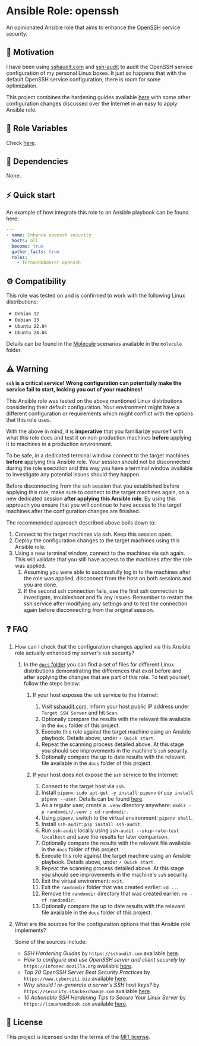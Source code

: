 # Ansible Role: openssh

An opinionated Ansible role that aims to enhance the [OpenSSH][01] service security.

## 🚀 Motivation

I have been using [sshaudit.com][02] and [ssh-audit][03] to audit the OpenSSH service configuration of my personal Linux boxes. It just so happens that with the default OpenSSH service configuration, there is room for some optimization.

This project combines the hardening guides available [here][04] with some other configuration changes discussed over the Internet in an easy to apply Ansible role.

## 📑 Role Variables

Check [here][05].

## 🧰 Dependencies

None.

## ⚡ Quick start

An example of how integrate this role to an Ansible playbook can be found here:

```yml
---
- name: Enhance openssh security
  hosts: all
  become: true
  gather_facts: true
  roles:
    - fernandobohrer.openssh
```

## ⚙️ Compatibility

This role was tested on and is confirmed to work with the following Linux distributions:

- `Debian 12`
- `Debian 13`
- `Ubuntu 22.04`
- `Ubuntu 24.04`

Details can be found in the [Molecule][06] scenarios available in the `molecule` folder.

## ⚠️ Warning

**`ssh` is a critical service! Wrong configuration can potentially make the service fail to start, locking you out of your machines!**

This Ansible role was tested on the above mentioned Linux distributions considering their default configuration. Your environment might have a different configuration or requirements which might conflict with the options that this role uses.

With the above in mind, it is **imperative** that you familiarize yourself with what this role does and test it on non-production machines **before** applying it to machines in a production environment.

To be safe, in a dedicated terminal window connect to the target machines **before** applying this Ansible role. Your session should not be disconnected during the role execution and this way you have a terminal window available to investigate any potential issues should they happen.

Before disconnecting from the ssh session that you established before applying this role, make sure to connect to the target machines again, on a new dedicated session **after applying this Ansible role**. By using this approach you ensure that you will continue to have access to the target machines after the configuration changes are finished.

The recommended approach described above boils down to:

1. Connect to the target machines via ssh. Keep this session open.
1. Deploy the configuration changes to the target machines using this Ansible role.
1. Using a new terminal window, connect to the machines via ssh again. This will validate that you still have access to the machines after the role was applied.
    1. Assuming you were able to successfully log in to the machines after the role was applied, disconnect from the host on both sessions and you are done.
    1. If the second ssh connection fails, use the first ssh connection to investigate, troubleshoot and fix any issues. Remember to restart the ssh service after modifying any settings and to test the connection again before disconnecting from the original session.

## ❓ FAQ

1. How can I check that the configuration changes applied via this Ansible role actually enhanced my server's `ssh` security?

    1. In the [`docs` folder](docs) you can find a set of files for different Linux distributions demonstrating the differences that exist before and after applying the changes that are part of this role. To test yourself, follow the steps below:

        1. If your host exposes the `ssh` service to the Internet:
            1. Visit [sshaudit.com][02], inform your host public IP address under `Target SSH Server` and hit `Scan`.
            1. Optionally compare the results with the relevant file available in the `docs` folder of this project.
            1. Execute this role against the target machine using an Ansible playbook. Details above, under `⚡ Quick start`.
            1. Repeat the scanning process detailed above. At this stage you should see improvements in the machine's `ssh` security.
            1. Optionally compare the up to date results with the relevant file available in the `docs` folder of this project.

        1. If your host does not expose the `ssh` service to the Internet:
            1. Connect to the target host via `ssh`.
            1. Install `pipenv`: `sudo apt-get -y install pipenv` or `pip install pipenv --user`. Details can be found [here][07].
            1. As a regular user, create a `.venv` directory anywhere: `mkdir -p randomdir/.venv ; cd randomdir`.
            1. Using `pipenv`, switch to the virtual environment: `pipenv shell`.
            1. Install `ssh-audit`: `pip install ssh-audit`.
            1. Run `ssh-audit` locally using `ssh-audit --skip-rate-test localhost` and save the results for later comparison.
            1. Optionally compare the results with the relevant file available in the `docs` folder of this project.
            1. Execute this role against the target machine using an Ansible playbook. Details above, under `⚡ Quick start`.
            1. Repeat the scanning process detailed above. At this stage you should see improvements in the machine's `ssh` security.
            1. Exit the virtual environment: `exit`.
            1. Exit the `randomdir` folder that was created earlier: `cd ..`.
            1. Remove the `randomdir` directory that was created earlier: `rm -rf randomdir`.
            1. Optionally compare the up to date results with the relevant file available in the `docs` folder of this project.

1. What are the sources for the configuration options that this Ansible role implements?

    Some of the sources include:

    - *SSH Hardening Guides* by `https://sshaudit.com` available [here][04].
    - *How to configure and use OpenSSH server and client securely* by `https://infosec.mozilla.org` available [here][08].
    - *Top 20 OpenSSH Server Best Security Practices* by `https://www.cyberciti.biz` available [here][09].
    - *Why should I re-generate a server's SSH host keys?* by `https://security.stackexchange.com` available [here][10].
    - *10 Actionable SSH Hardening Tips to Secure Your Linux Server* by `https://linuxhandbook.com` available [here][11].

## 📝 License

This project is licensed under the terms of the [MIT license][12].

[01]: https://www.openssh.com/
[02]: https://sshaudit.com/
[03]: https://pypi.org/project/ssh-audit/
[04]: https://sshaudit.com/hardening_guides.html
[05]: defaults/main.yml
[06]: https://github.com/fernandobohrer/ansible-molecule-scenarios
[07]: https://pipenv.pypa.io/en/latest/installation.html
[08]: https://infosec.mozilla.org/guidelines/openssh
[09]: https://www.cyberciti.biz/tips/linux-unix-bsd-openssh-server-best-practices.html
[10]: https://security.stackexchange.com/questions/265378/why-should-i-re-generate-a-servers-ssh-host-keys
[11]: https://linuxhandbook.com/ssh-hardening-tips/
[12]: /LICENSE
